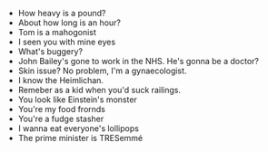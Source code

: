 * How heavy is a pound?
* About how long is an hour?
* Tom is a mahogonist
* I seen you with mine eyes
* What's buggery?
* John Bailey's gone to work in the NHS. He's gonna be a doctor?
* Skin issue? No problem, I'm a gynaecologist.
* I know the Heimlichan.
* Remeber as a kid when you'd suck railings.
* You look like Einstein's monster
* You're my food frornds
* You're a fudge stasher
* I wanna eat everyone's lollipops
* The prime minister is TRESemmé

